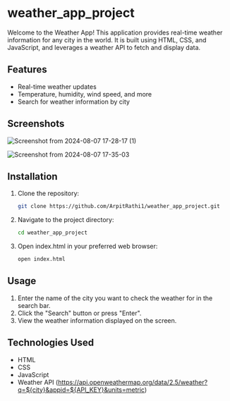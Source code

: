 # weather_app_project

Welcome to the Weather App! This application provides real-time weather information for any city in the world. It is built using HTML, CSS, and JavaScript, and leverages a weather API to fetch and display data.

## Features

- Real-time weather updates
- Temperature, humidity, wind speed, and more
- Search for weather information by city

## Screenshots

![Screenshot from 2024-08-07 17-28-17 (1)](https://github.com/user-attachments/assets/7bc83c48-f14f-4124-a33c-e99137c8aa8a)

![Screenshot from 2024-08-07 17-35-03](https://github.com/user-attachments/assets/bbc54005-fb22-4cc2-8038-682539f13965)

## Installation

1. Clone the repository:
   ```sh
   git clone https://github.com/ArpitRathi1/weather_app_project.git

2. Navigate to the project directory:
   ```sh
   cd weather_app_project

3. Open index.html in your preferred web browser:
   ```sh
   open index.html

## Usage

1. Enter the name of the city you want to check the weather for in the search bar.
2. Click the "Search" button or press "Enter".
3. View the weather information displayed on the screen.

## Technologies Used

- HTML
- CSS
- JavaScript
- Weather API (https://api.openweathermap.org/data/2.5/weather?q=${city}&appid=${API_KEY}&units=metric)